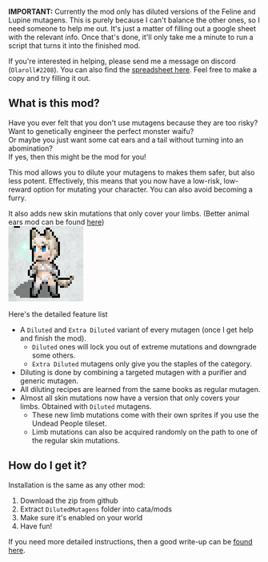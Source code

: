 **IMPORTANT:** Currently the mod only has diluted versions of the Feline and Lupine mutagens. This is purely because I can't balance the other ones, so I need someone to help me out. It's just a matter of filling out a google sheet with the relevant info. Once that's done, it'll only take me a minute to run a script that turns it into the finished mod.

If you're interested in helping, please send me a message on discord (`Olaroll#2208`).
You can also find the [spreadsheet here](https://docs.google.com/spreadsheets/d/1xA8vk-h_R7O5lwYyp777dY5JaMSOev6oisNtj3CdaXM/edit?usp=sharing). Feel free to make a copy and try filling it out.

<h2>What is this mod?</h2>
Have you ever felt that you don't use mutagens because they are too risky?<br> 
Want to genetically engineer the perfect monster waifu?<br>
Or maybe you just want some cat ears and a tail without turning into an abomination? <br>
 If yes, then this might be the mod for you!

This mod allows you to dilute your mutagens to makes them safer, but also less potent. Effectively, this means that you now have a low-risk, low-reward option for mutating your character. You can also avoid becoming a furry.

It also adds new skin mutations that only cover your limbs. (Better animal ears mod can be found [here](https://github.com/Zupercharged/CDDA-Alternate-ear-graphics))<br>
![cataclysm-tiles_4TgTjWTYqk|150x150, 75%](https://raw.githubusercontent.com/Olaroll/DilutedMutagens/master/Limbs_Preview.png) 

Here's the detailed feature list
* A `Diluted` and `Extra Diluted` variant of every mutagen (once I get help and finish the mod).
  * `Diluted` ones will lock you out of extreme mutations and downgrade some others.
  * `Extra Diluted` mutagens only give you the staples of the category.
* Diluting is done by combining a targeted mutagen with a purifier and generic mutagen.
* All diluting recipes are learned from the same books as regular mutagen.
* Almost all skin mutations now have a version that only covers your limbs. Obtained with `Diluted` mutagens.
  * These new limb mutations come with their own sprites if you use the Undead People tileset.
  * Limb mutations can also be acquired randomly on the path to one of the regular skin mutations.

<h2>How do I get it?</h2>
Installation is the same as any other mod:

1. Download the zip from github
2. Extract `DilutedMutagens` folder into cata/mods
3. Make sure it's enabled on your world
4. Have fun!

If you need more detailed instructions, then a good write-up can be [found here](https://github.com/Zupercharged/CDDA-Alternate-ear-graphics).
